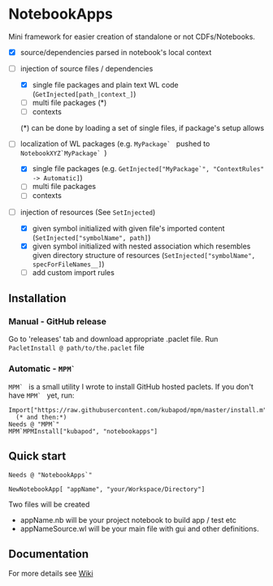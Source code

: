 # NotebookApps

Mini framework for easier creation of standalone or not CDFs/Notebooks.

- [x] source/dependencies parsed in notebook's local context

- [ ] injection of source files / dependencies 

  - [x] single file packages and plain text WL code (`GetInjected[path_|context_]`)
  - [ ] multi file packages (*)
  - [ ] contexts

  (*) can be done by loading a set of single files, if package's setup allows

- [ ] localization of WL packages (e.g. ``MyPackage` ``  pushed to ``NotebookXYZ`MyPackage` ``)

  - [x] single file packages (e.g. ``GetInjected["MyPackage`", "ContextRules" -> Automatic]``)
  - [ ] multi file packages
  - [ ] contexts

- [ ] injection of resources (See `SetInjected`)

  - [x] given symbol initialized with given file's imported content (`SetInjected["symbolName", path]`)
  - [x] given symbol initialized with nested association which resembles given directory structure of resources (`SetInjected["symbolName", specForFileNames__]`)
  - [ ] add custom import rules

## Installation
 
### Manual - GitHub release
 
   Go to 'releases' tab and download appropriate .paclet file. 
   Run `PacletInstall @ path/to/the.paclet` file
   
### Automatic - ``MPM` ``
   
``MPM` `` is a small utility I wrote to install GitHub hosted paclets. If you don't have ``MPM` `` yet, run:
   
    Import["https://raw.githubusercontent.com/kubapod/mpm/master/install.m"]
      (* and then:*)   
    Needs @ "MPM`"    
    MPM`MPMInstall["kubapod", "notebookapps"]
    
## Quick start

    Needs @ "NotebookApps`"
    
    NewNotebookApp[ "appName", "your/Workspace/Directory"]
    
 Two files will be created
 
 - appName.nb will be your project notebook to build app / test etc
 - appNameSource.wl will be your main file with gui and other definitions. 
 

 ## Documentation

 For more details see [Wiki](https://github.com/kubaPod/NotebookApps/wiki/New-App)
